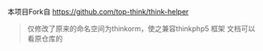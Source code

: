 
本项目Fork自 https://github.com/top-think/think-helper

> 仅修改了原来的命名空间为thinkorm，使之兼容thinkphp5 框架
> 文档可以看原仓库的

